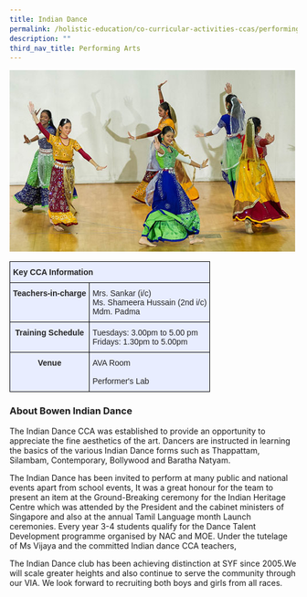 ```yaml
---
title: Indian Dance
permalink: /holistic-education/co-curricular-activities-ccas/performing-arts/indian-dance
description: ""
third_nav_title: Performing Arts
---
```

![](/images/Indian-dance-01.jpeg)

<style type="text/css">
.tg  {border-collapse:collapse;border-spacing:0;}
.tg td{border-color:black;border-style:solid;border-width:1px;font-family:Arial, sans-serif;font-size:14px;
  overflow:hidden;padding:10px 5px;word-break:normal;}
.tg th{border-color:black;border-style:solid;border-width:1px;font-family:Arial, sans-serif;font-size:14px;
  font-weight:normal;overflow:hidden;padding:10px 5px;word-break:normal;}
.tg .tg-qrg6{background-color:#E8EDFF;color:#252525;font-weight:bold;text-align:center;vertical-align:top}
.tg .tg-u05r{background-color:#E8EDFF;color:#222;font-weight:bold;text-align:left;vertical-align:top}
.tg .tg-lr6o{background-color:#E8EDFF;color:#222;text-align:left;vertical-align:middle}
</style>
<table class="tg">
<thead>
  <tr>
    <th class="tg-u05r" colspan="2">Key CCA Information</th>
  </tr>
</thead>
<tbody>
  <tr>
    <td class="tg-qrg6"><span style="color:#252525">Teachers-in-charge</span></td>
    <td class="tg-lr6o"><span style="color:#222">Mrs. Sankar (i/c)</span><br><span style="color:#222">Ms. Shameera Hussain (2</span>nd <span style="color:#222">i/c)</span><br><span style="color:#222">Mdm. Padma</span></td>
  </tr>
  <tr>
    <td class="tg-qrg6"><span style="color:#252525">Training Schedule</span></td>
    <td class="tg-lr6o"><span style="color:#222">Tuesdays: 3.00pm to 5.00 pm</span><br><span style="color:#222">Fridays: 1.30pm to 5.00pm</span></td>
  </tr>
  <tr>
    <td class="tg-qrg6"><span style="color:#252525">Venue</span><span style="color:#222"> </span></td>
    <td class="tg-lr6o"><span style="color:#222">AVA Room</span><br><br><span style="color:#222">Performer's Lab</span></td>
  </tr>
</tbody>
</table>

### About Bowen Indian Dance
The Indian Dance CCA was established to provide an opportunity to appreciate the fine aesthetics of the art. Dancers are instructed in learning the basics of the various Indian Dance forms such as Thappattam, Silambam, Contemporary, Bollywood and Baratha Natyam. 

  

The Indian Dance has been invited to perform at many public and national events apart from school events, It was a great honour for the team to present an item at the Ground-Breaking ceremony for the Indian Heritage Centre which was attended by the President and the cabinet ministers of Singapore and also at the annual Tamil Language month Launch ceremonies. Every year 3-4 students qualify for the Dance Talent Development programme organised by NAC and MOE. Under the tutelage of Ms Vijaya and the committed Indian dance CCA teachers, 

The Indian Dance club has been achieving distinction at SYF since 2005.We will scale greater heights and also continue to serve the community through our VIA. We look forward to recruiting both boys and girls from all races.